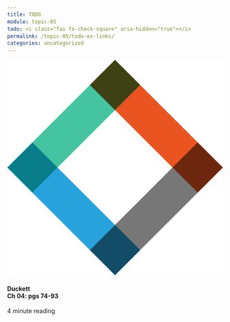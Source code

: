 ```yaml
---
title: TODO
module: topic-05
todo: <i class="fas fa-check-square" aria-hidden="true"></i>
permalink: /topic-05/todo-ex-links/
categories: uncategorized
---
```


<div class="row text-center">
  <div class="col-lg-4">
    <div class="bs-component">
      <div class="list-group">
        <div class="list-group-item hw-item-disabled">
          <img class="icon-hw" src="../img/hw-icon-duckett.svg" />
          <h4 class="list-group-item-heading">Duckett<br />Ch 04: pgs 74-93</h4>
          <div class="divider-hw"></div>
          <p class="list-group-item-text"><i class="far fa-clock" aria-hidden="true"></i> 4 minute reading</p>
        </div>
      </div>
    </div>
  </div>
</div>
